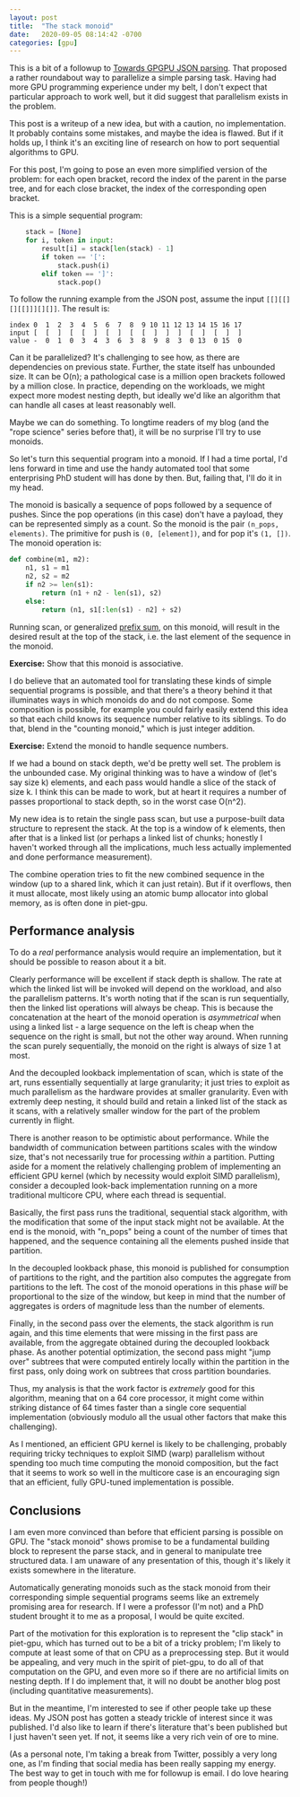 ```yaml
---
layout: post
title:  "The stack monoid"
date:   2020-09-05 08:14:42 -0700
categories: [gpu]
---
```

This is a bit of a followup to [Towards GPGPU JSON parsing]. That proposed a rather roundabout way to parallelize a simple parsing task. Having had more GPU programming experience under my belt, I don't expect that particular approach to work well, but it did suggest that parallelism exists in the problem.

This post is a writeup of a new idea, but with a caution, no implementation. It probably contains some mistakes, and maybe the idea is flawed. But if it holds up, I think it's an exciting line of research on how to port sequential algorithms to GPU.

For this post, I'm going to pose an even more simplified version of the problem: for each open bracket, record the index of the parent in the parse tree, and for each close bracket, the index of the corresponding open bracket.

This is a simple sequential program:

```python
    stack = [None]
    for i, token in input:
        result[i] = stack[len(stack) - 1]
        if token == '[':
            stack.push(i)
        elif token == ']':
            stack.pop()
```

To follow the running example from the JSON post, assume the input `[[][[][][[]]][][]]`. The result is:

```
index 0  1  2  3  4  5  6  7  8  9 10 11 12 13 14 15 16 17
input [  [  ]  [  [  ]  [  ]  [  [  ]  ]  ]  [  ]  [  ]  ]
value -  0  1  0  3  4  3  6  3  8  9  8  3  0 13  0 15  0
```

Can it be parallelized? It's challenging to see how, as there are dependencies on previous state. Further, the state itself has unbounded size. It can be O(n); a pathological case is a million open brackets followed by a million close. In practice, depending on the workloads, we might expect more modest nesting depth, but ideally we'd like an algorithm that can handle all cases at least reasonably well.

Maybe we can do something. To longtime readers of my blog (and the "rope science" series before that), it will be no surprise I'll try to use monoids.

So let's turn this sequential program into a monoid. If I had a time portal, I'd lens forward in time and use the handy automated tool that some enterprising PhD student will has done by then. But, failing that, I'll do it in my head.

The monoid is basically a sequence of pops followed by a sequence of pushes. Since the pop operations (in this case) don't have a payload, they can be represented simply as a count. So the monoid is the pair `(n_pops, elements)`. The primitive for push is `(0, [element])`, and for pop it's `(1, [])`. The monoid operation is:

```python
def combine(m1, m2):
    n1, s1 = m1
    n2, s2 = m2
    if n2 >= len(s1):
        return (n1 + n2 - len(s1), s2)
    else:
        return (n1, s1[:len(s1) - n2] + s2)
```

Running scan, or generalized [prefix sum], on this monoid, will result in the desired result at the top of the stack, i.e. the last element of the sequence in the monoid.

**Exercise:** Show that this monoid is associative.

I do believe that an automated tool for translating these kinds of simple sequential programs is possible, and that there's a theory behind it that illuminates ways in which monoids do and do not compose. Some composition is possible, for example you could fairly easily extend this idea so that each child knows its sequence number relative to its siblings. To do that, blend in the "counting monoid," which is just integer addition.

**Exercise:** Extend the monoid to handle sequence numbers.

If we had a bound on stack depth, we'd be pretty well set. The problem is the unbounded case. My original thinking was to have a window of (let's say size k) elements, and each pass would handle a slice of the stack of size k. I think this can be made to work, but at heart it requires a number of passes proportional to stack depth, so in the worst case O(n^2).

My new idea is to retain the single pass scan, but use a purpose-built data structure to represent the stack. At the top is a window of k elements, then after that is a linked list (or perhaps a linked list of chunks; honestly I haven't worked through all the implications, much less actually implemented and done performance measurement).

The combine operation tries to fit the new combined sequence in the window (up to a shared link, which it can just retain). But if it overflows, then it must allocate, most likely using an atomic bump allocator into global memory, as is often done in piet-gpu.

## Performance analysis

To do a *real* performance analysis would require an implementation, but it should be possible to reason about it a bit.

Clearly performance will be excellent if stack depth is shallow. The rate at which the linked list will be invoked will depend on the workload, and also the parallelism patterns. It's worth noting that if the scan is run sequentially, then the linked list operations will always be cheap. This is because the concatenation at the heart of the monoid operation is *asymmetrical* when using a linked list - a large sequence on the left is cheap when the sequence on the right is small, but not the other way around. When running the scan purely sequentially, the monoid on the right is always of size 1 at most.

And the decoupled lookback implementation of scan, which is state of the art, runs essentially sequentially at large granularity; it just tries to exploit as much parallelism as the hardware provides at smaller granularity. Even with extremly deep nesting, it should build and retain a linked list of the stack as it scans, with a relatively smaller window for the part of the problem currently in flight.

There is another reason to be optimistic about performance. While the bandwidth of communication between partitions scales with the window size, that's not necessarily true for processing *within* a partition. Putting aside for a moment the relatively challenging problem of implementing an efficient GPU kernel (which by necessity would exploit SIMD parallelism), consider a decoupled look-back implementation running on a more traditional multicore CPU, where each thread is sequential.

Basically, the first pass runs the traditional, sequential stack algorithm, with the modification that some of the input stack might not be available. At the end is the monoid, with "n_pops" being a count of the number of times that happened, and the sequence containing all the elements pushed inside that partition.

In the decoupled lookback phase, this monoid is published for consumption of partitions to the right, and the partition also computes the aggregate from partitions to the left. The cost of the monoid operations in this phase *will* be proportional to the size of the window, but keep in mind that the number of aggregates is orders of magnitude less than the number of elements.

Finally, in the second pass over the elements, the stack algorithm is run again, and this time elements that were missing in the first pass are available, from the aggregate obtained during the decoupled lookback phase. As another potential optimization, the second pass might "jump over" subtrees that were computed entirely locally within the partition in the first pass, only doing work on subtrees that cross partition boundaries.

Thus, my analysis is that the work factor is *extremely* good for this algorithm, meaning that on a 64 core processor, it might come within striking distance of 64 times faster than a single core sequential implementation (obviously modulo all the usual other factors that make this challenging).

As I mentioned, an efficient GPU kernel is likely to be challenging, probably requiring tricky techniques to exploit SIMD (warp) parallelism without spending too much time computing the monoid composition, but the fact that it seems to work so well in the multicore case is an encouraging sign that an efficient, fully GPU-tuned implementation is possible.

## Conclusions

I am even more convinced than before that efficient parsing is possible on GPU. The "stack monoid" shows promise to be a fundamental building block to represent the parse stack, and in general to manipulate tree structured data. I am unaware of any presentation of this, though it's likely it exists somewhere in the literature.

Automatically generating monoids such as the stack monoid from their corresponding simple sequential programs seems like an extremely promising area for research. If I were a professor (I'm not) and a PhD student brought it to me as a proposal, I would be quite excited.

Part of the motivation for this exploration is to represent the "clip stack" in piet-gpu, which has turned out to be a bit of a tricky problem; I'm likely to compute at least some of that on CPU as a preprocessing step. But it would be appealing, and very much in the spirit of piet-gpu, to do all of that computation on the GPU, and even more so if there are no artificial limits on nesting depth. If I do implement that, it will no doubt be another blog post (including quantitative measurements).

But in the meantime, I'm interested to see if other people take up these ideas. My JSON post has gotten a steady trickle of interest since it was published. I'd also like to learn if there's literature that's been published but I just haven't seen yet. If not, it seems like a very rich vein of ore to mine.

(As a personal note, I'm taking a break from Twitter, possibly a very long one, as I'm finding that social media has been really sapping my energy. The best way to get in touch with me for followup is email. I do love hearing from people though!)

[Towards GPGPU JSON parsing]: https://raphlinus.github.io/personal/2018/05/10/toward-gpu-json-parsing.html
[prefix sum]: https://raphlinus.github.io/gpu/2020/04/30/prefix-sum.html
